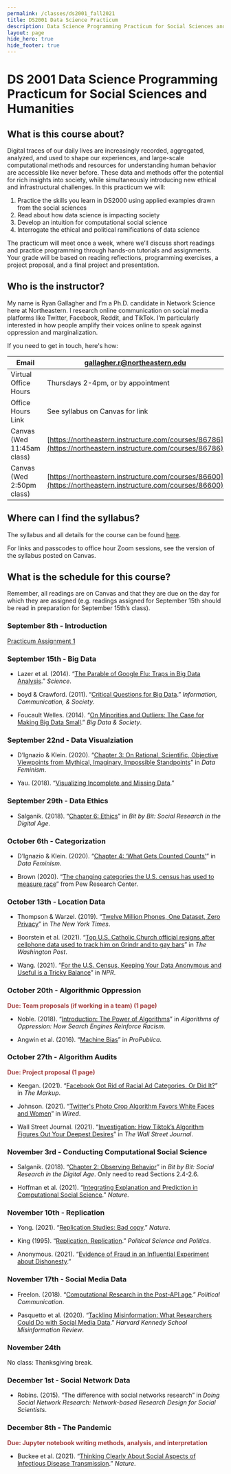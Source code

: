 ```yaml
---
permalink: /classes/ds2001_fall2021
title: DS2001 Data Science Practicum
description: Data Science Programming Practicum for Social Sciences and Humanities
layout: page
hide_hero: true
hide_footer: true
---
```


# DS 2001 Data Science Programming Practicum for Social Sciences and Humanities

## What is this course about?

Digital traces of our daily lives are increasingly recorded, aggregated, analyzed, and used to shape our experiences, and large-scale computational methods and resources for understanding human behavior are accessible like never before. These data and methods offer the potential for rich insights into society, while simultaneously introducing new ethical and infrastructural challenges. In this practicum we will:

1. Practice the skills you learn in DS2000 using applied examples drawn from the social sciences
2. Read about how data science is impacting society
3. Develop an intuition for computational social science
4. Interrogate the ethical and political ramifications of data science

The practicum will meet once a week, where we’ll discuss short readings and practice programming through hands-on tutorials and assignments. Your grade will be based on reading reflections, programming exercises, a project proposal, and a final project and presentation.

## Who is the instructor?

My name is Ryan Gallagher and I’m a Ph.D. candidate in Network Science here at Northeastern. I research online communication on social media platforms like Twitter, Facebook, Reddit, and TikTok. I’m particularly interested in how people amplify their voices online to speak against oppression and marginalization.

If you need to get in touch, here's how:

| Email                | gallagher.r@northeastern.edu                       |
|----------------------|----------------------------------------------------|
| Virtual Office Hours | Thursdays 2-4pm, or by appointment                 |
| Office Hours Link    | See syllabus on Canvas for link                    |
| Canvas (Wed 11:45am class)  | [https://northeastern.instructure.com/courses/86786](https://northeastern.instructure.com/courses/86786) |
| Canvas (Wed 2:50pm class)  | [https://northeastern.instructure.com/courses/86600](https://northeastern.instructure.com/courses/86600)



## Where can I find the syllabus?

The syllabus and all details for the course can be found [here](/files/teaching/ds2001_fall2021/DS2001_Gallagher_Syllabus_public.pdf).

For links and passcodes to office hour Zoom sessions, see the version of the syllabus posted on Canvas.

## What is the schedule for this course?

Remember, all readings are on Canvas and that they are due on the day for which they are assigned (e.g. readings assigned for September 15th should be read in preparation for September 15th’s class).

### September 8th - Introduction

[Practicum Assignment 1](/files/teaching/ds2001_fall2021/practicums/DS2001_Gallagher_Practicum01.pdf)

### September 15th - Big Data

- Lazer et al. (2014). “[The Parable of Google Flu: Traps in Big Data Analysis](https://www.science.org/doi/abs/10.1126/science.1248506).” _Science_.

- boyd & Crawford. (2011). “[Critical Questions for Big Data](https://www.tandfonline.com/doi/abs/10.1080/1369118X.2012.678878).” _Information, Communication, & Society_.

- Foucault Welles. (2014). “[On Minorities and Outliers: The Case for Making Big Data Small](https://journals.sagepub.com/doi/full/10.1177/2053951714540613).” _Big Data & Society_.

### September 22nd - Data Visualziation

- D’Ignazio & Klein. (2020). “[Chapter 3: On Rational, Scientific, Objective Viewpoints from Mythical, Imaginary, Impossible Standpoints](https://data-feminism.mitpress.mit.edu/pub/5evfe9yd/release/5)” in _Data Feminism_.  

- Yau. (2018). “[Visualizing Incomplete and Missing Data](https://flowingdata.com/2018/01/30/visualizing-incomplete-and-missing-data/).”


### September 29th - Data Ethics

- Salganik. (2018). “[Chapter 6: Ethics](https://www.bitbybitbook.com/en/1st-ed/ethics/)” in _Bit by Bit: Social Research in the Digital Age_.  


### October 6th - Categorization

- D’Ignazio & Klein. (2020). “[Chapter 4: ‘What Gets Counted Counts’](https://data-feminism.mitpress.mit.edu/pub/h1w0nbqp/release/3)” in _Data Feminism_.

- Brown (2020). “[The changing categories the U.S. census has used to measure race](https://www.pewresearch.org/fact-tank/2020/02/25/the-changing-categories-the-u-s-has-used-to-measure-race/)” from Pew Research Center.


### October 13th - Location Data

- Thompson & Warzel. (2019). “[Twelve Million Phones, One Dataset, Zero Privacy](https://www.nytimes.com/interactive/2019/12/19/opinion/location-tracking-cell-phone.html)” in _The New York Times_.

- Boorstein et al. (2021). “[Top U.S. Catholic Church official resigns after cellphone data used to track him on Grindr and to gay bars](https://www.washingtonpost.com/religion/2021/07/20/bishop-misconduct-resign-burrill/)​​” in _The Washington Post_.

- Wang. (2021). “[For the U.S. Census, Keeping Your Data Anonymous and Useful is a Tricky Balance](https://www.npr.org/2021/05/19/993247101/for-the-u-s-census-keeping-your-data-anonymous-and-useful-is-a-tricky-balance)” in _NPR_.


### October 20th - Algorithmic Oppression

**<span style="color:#a23f3f"> Due: Team proposals (if working in a team) (1 page)</span>**

- Noble. (2018). “[Introduction: The Power of Algorithms](https://www.jstor.org/stable/j.ctt1pwt9w5.4)” in _Algorithms of Oppression: How Search Engines Reinforce Racism_.

- Angwin et al. (2016). “[Machine Bias](https://www.propublica.org/article/machine-bias-risk-assessments-in-criminal-sentencing)” in _ProPublica_.

### October 27th - Algorithm Audits

**<span style="color:#a23f3f"> Due: Project proposal (1 page)</span>**

- Keegan. (2021). “[Facebook Got Rid of Racial Ad Categories. Or Did It?](https://themarkup.org/citizen-browser/2021/07/09/facebook-got-rid-of-racial-ad-categories-or-did-it)” in _The Markup_.

- Johnson. (2021). “[Twitter's Photo Crop Algorithm Favors White Faces and Women](https://www.wired.com/story/twitter-photo-crop-algorithm-favors-white-faces-women/)” in _Wired_.

- Wall Street Journal. (2021). “[Investigation: How Tiktok’s Algorithm Figures Out Your Deepest Desires](https://www.wsj.com/video/series/inside-tiktoks-highly-secretive-algorithm/investigation-how-tiktok-algorithm-figures-out-your-deepest-desires/6C0C2040-FF25-4827-8528-2BD6612E3796)” in _The Wall Street Journal_.

### November 3rd - Conducting Computational Social Science

- Salganik. (2018). “[Chapter 2: Observing Behavior](https://www.bitbybitbook.com/en/1st-ed/observing-behavior/strategies/)” in _Bit by Bit: Social Research in the Digital Age_. Only need to read Sections 2.4-2.6.

- Hoffman et al. (2021). “[Integrating Explanation and Prediction in Computational Social Science](https://www.nature.com/articles/s41586-021-03659-0).” _Nature_.


### November 10th - Replication

- Yong. (2021). “[Replication Studies: Bad copy](https://www.nature.com/articles/485298a).” _Nature_.

- King (1995). “[Replication, Replication](https://www.cambridge.org/core/journals/ps-political-science-and-politics/article/abs/replication-replication/85C204B396C5060963589BDC1A8E7357).” _Political Science and Politics_.

- Anonymous. (2021). “[Evidence of Fraud in an Influential Experiment about Dishonesty](https://datacolada.org/98).”

### November 17th - Social Media Data

- Freelon. (2018). “[Computational Research in the Post-API age](https://www.tandfonline.com/doi/abs/10.1080/10584609.2018.1477506).” _Political Communication_.

- Pasquetto et al. (2020). “[Tackling Misinformation: What Researchers Could Do with Social  Media Data](https://misinforeview.hks.harvard.edu/article/tackling-misinformation-what-researchers-could-do-with-social-media-data/).” _Harvard Kennedy School Misinformation Review_.


### November 24th

No class: Thanksgiving break.


### December 1st - Social Network Data

- Robins. (2015). “The difference with social networks research” in _Doing Social Network Research: Network-based Research Design for Social Scientists_.

### December 8th - The Pandemic

**<span style="color:#a23f3f"> Due: Jupyter notebook writing methods, analysis, and interpretation</span>**

- Buckee et al. (2021). “[Thinking Clearly About Social Aspects of Infectious Disease Transmission](https://www.nature.com/articles/s41586-021-03694-x).” _Nature_.

